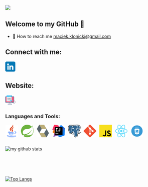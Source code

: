 ![](https://komarev.com/ghpvc/?username=MaciejKlonickie&style=flat-square)

## Welcome to my GitHub 👋
- 🔭 How to reach me maciek.klonicki@gmail.com

## Connect with me:
[![website](./images/linkedin.png)](https://www.linkedin.com/in/maciej-kłonicki/)
&nbsp;&nbsp;

## Website:
[![website](./images/ux.png)](https://www.maciejklonicki.org)
&nbsp;&nbsp;

### Languages and Tools:
<img align="left" alt="Java" width="40px" height="40px" src="./images/java.png" style="padding-right:10px;" />
<img align="left" alt="Spring"width="40px" height="40px" src="./images/spring.svg" style="padding-right:10px;" />
<img align="left" alt="Hibernate" width="40px" height="40px" src="./images/hibernate.png" style="padding-right:10px;" />
<img align="left" alt="Intellij" width="40px" height="40px" src="./images/intellij.png" style="padding-right:10px;" />
<img align="left" alt="Postgres" width="40px" height="40px" src="./images/postgresql.png" style="padding-right:10px;" />
<img align="left" alt="Git" width="40px" height="40px" src="./images/git.png" style="padding-right:10px;" />
<img align="left" alt="JavaScript" width="40px" height="40px" src="./images/js.svg" style="padding-right:10px;" />
<img align="left" alt="React" width="40px" height="40px" src="./images/react.png" style="padding-right:10px;" />
<img align="left" alt="CSS" width="40px" height="40px" src="./images/css.webp" style="padding-right:10px;" />

<br></br><br></br>
<img align="left" alt="my github stats" src="https://github-readme-stats.vercel.app/api?username=MaciejKlonicki&show_icons=true&hide_border=true&&hide=stars,prs,issues,contribs&title_color=87CEFA&icon_color=FFE400&bg_color=09131B&text_color=ffffff&border_color=0c1a24" />

<br></br><br></br>


[![Top Langs](https://github-readme-stats.vercel.app/api/top-langs/?username=MaciejKlonicki&layout=compact&card_width=445&hide=HTML&bg_color=09131B&hide_border=false&hide_border=true&title_color=87CEFA&icon_color=FFE400&text_color=ffffff)](https://github.com/MaciejKlonicki/github-readme-stats)

[website]: https://www.maciejklonicki.org
[linkedin]: https://www.linkedin.com/in/maciek-kłonicki


